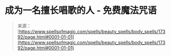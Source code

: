 <!--yml

分类：未分类

日期：2024年06月12日 18:58:26

-->

# 成为一名擅长唱歌的人 - 免费魔法咒语

> 来源：[https://www.spellsofmagic.com/spells/beauty_spells/body_spells/17392/page.html#0001-01-01](https://www.spellsofmagic.com/spells/beauty_spells/body_spells/17392/page.html#0001-01-01)
